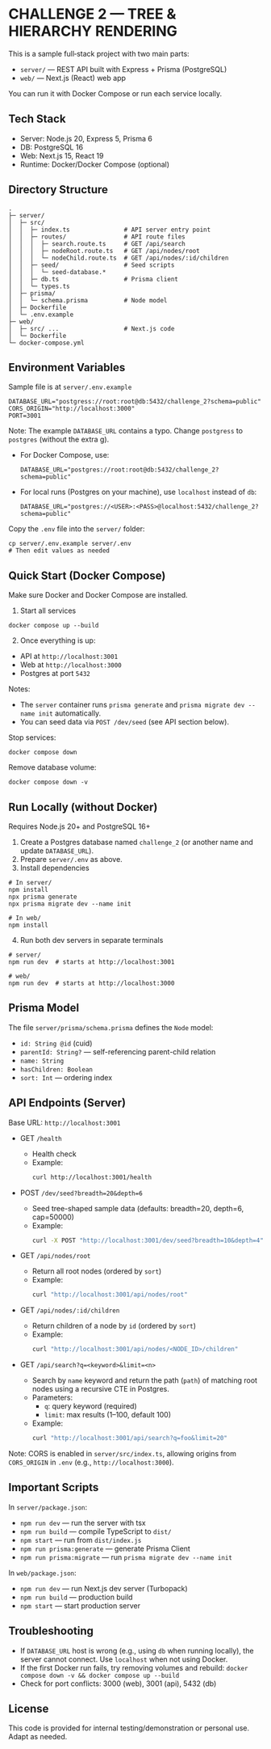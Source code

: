 # CHALLENGE 2 — TREE & HIERARCHY RENDERING

This is a sample full‑stack project with two main parts:

- `server/` — REST API built with Express + Prisma (PostgreSQL)
- `web/` — Next.js (React) web app

You can run it with Docker Compose or run each service locally.

## Tech Stack
- Server: Node.js 20, Express 5, Prisma 6
- DB: PostgreSQL 16
- Web: Next.js 15, React 19
- Runtime: Docker/Docker Compose (optional)

## Directory Structure
```
.
├─ server/
│  ├─ src/
│  │  ├─ index.ts               # API server entry point
│  │  ├─ routes/                # API route files
│  │  │  ├─ search.route.ts     # GET /api/search
│  │  │  ├─ nodeRoot.route.ts   # GET /api/nodes/root
│  │  │  └─ nodeChild.route.ts  # GET /api/nodes/:id/children
│  │  ├─ seed/                  # Seed scripts
│  │  │  └─ seed-database.*
│  │  ├─ db.ts                  # Prisma client
│  │  └─ types.ts
│  ├─ prisma/
│  │  └─ schema.prisma          # Node model
│  ├─ Dockerfile
│  └─ .env.example
├─ web/
│  ├─ src/ ...                  # Next.js code
│  └─ Dockerfile
└─ docker-compose.yml
```

## Environment Variables
Sample file is at `server/.env.example`

```
DATABASE_URL="postgress://root:root@db:5432/challenge_2?schema=public"
CORS_ORIGIN="http://localhost:3000"
PORT=3001
```

Note: The example `DATABASE_URL` contains a typo. Change `postgress` to `postgres` (without the extra g).

- For Docker Compose, use:
  ```
  DATABASE_URL="postgres://root:root@db:5432/challenge_2?schema=public"
  ```
- For local runs (Postgres on your machine), use `localhost` instead of `db`:
  ```
  DATABASE_URL="postgres://<USER>:<PASS>@localhost:5432/challenge_2?schema=public"
  ```

Copy the `.env` file into the `server/` folder:
```
cp server/.env.example server/.env
# Then edit values as needed
```

## Quick Start (Docker Compose)
Make sure Docker and Docker Compose are installed.

1) Start all services
```
docker compose up --build
```

2) Once everything is up:
- API at `http://localhost:3001`
- Web at `http://localhost:3000`
- Postgres at port `5432`

Notes:
- The `server` container runs `prisma generate` and `prisma migrate dev --name init` automatically.
- You can seed data via `POST /dev/seed` (see API section below).

Stop services:
```
docker compose down
```

Remove database volume:
```
docker compose down -v
```

## Run Locally (without Docker)
Requires Node.js 20+ and PostgreSQL 16+

1) Create a Postgres database named `challenge_2` (or another name and update `DATABASE_URL`).
2) Prepare `server/.env` as above.
3) Install dependencies
```
# In server/
npm install
npx prisma generate
npx prisma migrate dev --name init

# In web/
npm install
```
4) Run both dev servers in separate terminals
```
# server/
npm run dev  # starts at http://localhost:3001

# web/
npm run dev  # starts at http://localhost:3000
```

## Prisma Model
The file `server/prisma/schema.prisma` defines the `Node` model:
- `id: String @id` (cuid)
- `parentId: String?` — self-referencing parent-child relation
- `name: String`
- `hasChildren: Boolean`
- `sort: Int` — ordering index

## API Endpoints (Server)
Base URL: `http://localhost:3001`

- GET `/health`
  - Health check
  - Example:
    ```bash
    curl http://localhost:3001/health
    ```

- POST `/dev/seed?breadth=20&depth=6`
  - Seed tree-shaped sample data (defaults: breadth=20, depth=6, cap=50000)
  - Example:
    ```bash
    curl -X POST "http://localhost:3001/dev/seed?breadth=10&depth=4"
    ```

- GET `/api/nodes/root`
  - Return all root nodes (ordered by `sort`)
  - Example:
    ```bash
    curl "http://localhost:3001/api/nodes/root"
    ```

- GET `/api/nodes/:id/children`
  - Return children of a node by `id` (ordered by `sort`)
  - Example:
    ```bash
    curl "http://localhost:3001/api/nodes/<NODE_ID>/children"
    ```

- GET `/api/search?q=<keyword>&limit=<n>`
  - Search by `name` keyword and return the path (`path`) of matching root nodes using a recursive CTE in Postgres.
  - Parameters:
    - `q`: query keyword (required)
    - `limit`: max results (1–100, default 100)
  - Example:
    ```bash
    curl "http://localhost:3001/api/search?q=foo&limit=20"
    ```

Note: CORS is enabled in `server/src/index.ts`, allowing origins from `CORS_ORIGIN` in `.env` (e.g., `http://localhost:3000`).

## Important Scripts
In `server/package.json`:
- `npm run dev` — run the server with tsx
- `npm run build` — compile TypeScript to `dist/`
- `npm start` — run from `dist/index.js`
- `npm run prisma:generate` — generate Prisma Client
- `npm run prisma:migrate` — run `prisma migrate dev --name init`

In `web/package.json`:
- `npm run dev` — run Next.js dev server (Turbopack)
- `npm run build` — production build
- `npm start` — start production server

## Troubleshooting
- If `DATABASE_URL` host is wrong (e.g., using `db` when running locally), the server cannot connect. Use `localhost` when not using Docker.
- If the first Docker run fails, try removing volumes and rebuild: `docker compose down -v && docker compose up --build`
- Check for port conflicts: 3000 (web), 3001 (api), 5432 (db)

## License
This code is provided for internal testing/demonstration or personal use. Adapt as needed.

